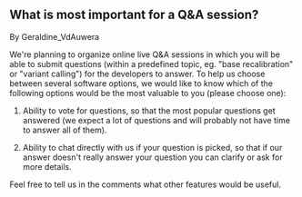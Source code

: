 ## What is most important for a Q&amp;A session?

By Geraldine_VdAuwera

<p>We're planning to organize online live Q&amp;A sessions in which you will be able to submit questions (within a predefined topic, eg. "base recalibration" or "variant calling") for the developers to answer. To help us choose between several software options, we would like to know which of the following options would be the most valuable to you (please choose one):</p>

<ol><li><p>Ability to vote for questions, so that the most popular questions get answered (we expect a lot of questions and will probably not have time to answer all of them).</p></li>
<li><p>Ability to chat directly with us if your question is picked, so that if our answer doesn't really answer your question you can clarify or ask for more details.</p></li>
</ol><p>Feel free to tell us in the comments what other features would be useful.</p>
